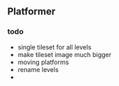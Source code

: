 ## Platformer


### todo

 - single tileset for all levels
 - make tileset image much bigger
 - moving platforms
 - rename levels
 - 
